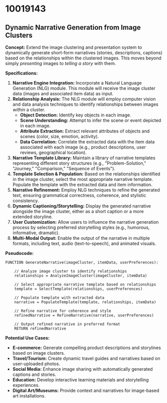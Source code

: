 # 10019143

## Dynamic Narrative Generation from Image Clusters

**Concept:** Extend the image clustering and presentation system to dynamically generate short-form narratives (stories, descriptions, captions) based on the relationships within the clustered images. This moves beyond simply *presenting* images to *telling a story* with them.

**Specifications:**

1.  **Narrative Engine Integration:** Incorporate a Natural Language Generation (NLG) module. This module will receive the image cluster data (images and associated item data) as input.
2.  **Relationship Analysis:** The NLG module will employ computer vision and data analysis techniques to identify relationships between images *within* a cluster. 
    *   **Object Detection:** Identify key objects in each image.
    *   **Scene Understanding:** Attempt to infer the scene or event depicted in each image.
    *   **Attribute Extraction:** Extract relevant attributes of objects and scenes (color, size, emotion, activity).
    *   **Data Correlation:** Correlate the extracted data with the item data associated with each image (e.g., product descriptions, user reviews, geographical location).
3.  **Narrative Template Library:** Maintain a library of narrative templates representing different story structures (e.g., "Problem-Solution," "Journey," "Comparison," "Sequence of Events").
4.  **Template Selection & Population:** Based on the relationships identified in the image cluster, select the most appropriate narrative template. Populate the template with the extracted data and item information.
5.  **Narrative Refinement:** Employ NLG techniques to refine the generated text, ensuring grammatical correctness, coherence, and stylistic consistency.
6.  **Dynamic Captioning/Storytelling:** Display the generated narrative alongside the image cluster, either as a short caption or a more extended storyline.
7.  **User Customization:** Allow users to influence the narrative generation process by selecting preferred storytelling styles (e.g., humorous, informative, dramatic).
8.  **Multi-Modal Output:** Enable the output of the narrative in multiple formats, including text, audio (text-to-speech), and animated visuals.

**Pseudocode:**

```
FUNCTION GenerateNarrative(imageCluster, itemData, userPreferences):

    // Analyze image cluster to identify relationships
    relationships = AnalyzeImageCluster(imageCluster, itemData)

    // Select appropriate narrative template based on relationships
    template = SelectTemplate(relationships, userPreferences)

    // Populate template with extracted data
    narrative = PopulateTemplate(template, relationships, itemData)

    // Refine narrative for coherence and style
    refinedNarrative = RefineNarrative(narrative, userPreferences)

    // Output refined narrative in preferred format
    RETURN refinedNarrative
```

**Potential Use Cases:**

*   **E-commerce:** Generate compelling product descriptions and storylines based on image clusters.
*   **Travel/Tourism:** Create dynamic travel guides and narratives based on user-uploaded photos.
*   **Social Media:** Enhance image sharing with automatically generated captions and stories.
*   **Education:** Develop interactive learning materials and storytelling experiences.
*   **Digital Art/Museums:** Provide context and narratives for image-based art installations.